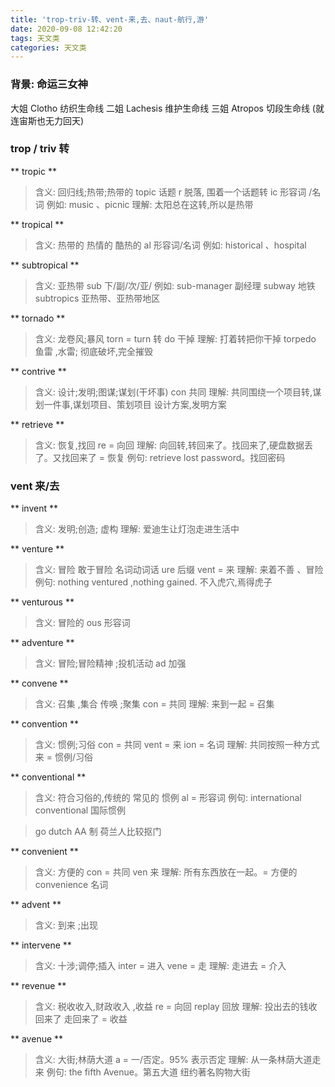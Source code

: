 ```yaml
---
title: 'trop-triv-转、vent-来,去、naut-航行,游'
date: 2020-09-08 12:42:20
tags: 天文类
categories: 天文类
---
```


### 背景: 命运三女神

大姐 Clotho 纺织生命线
二姐 Lachesis 维护生命线
三姐 Atropos 切段生命线 (就连宙斯也无力回天)


### trop / triv 转 

** tropic **
> 含义: 回归线;热带;热带的 
> topic 话题 r 脱落, 围着一个话题转
> ic 形容词 /名词  例如: music 、picnic 
> 理解: 太阳总在这转,所以是热带

** tropical **
> 含义: 热带的 热情的 酷热的
> al 形容词/名词 例如: historical 、hospital

** subtropical **
> 含义: 亚热带
> sub 下/副/次/亚/ 例如: sub-manager 副经理 subway 地铁
> subtropics 亚热带、亚热带地区

** tornado **
> 含义: 龙卷风;暴风 
> torn = turn 转
> do 干掉
> 理解: 打着转把你干掉
> torpedo 鱼雷 ,水雷; 彻底破坏,完全摧毁

** contrive **
> 含义: 设计;发明;图谋;谋划(干坏事)
> con 共同
> 理解: 共同围绕一个项目转,谋划一件事,谋划项目、策划项目 设计方案,发明方案

** retrieve ** 
> 含义: 恢复,找回
> re = 向回 
> 理解: 向回转,转回来了。找回来了,硬盘数据丢了。又找回来了 = 恢复
> 例句: retrieve lost password。找回密码

### vent 来/去

** invent **  
> 含义: 发明;创造; 虚构
> 理解: 爱迪生让灯泡走进生活中

** venture **
> 含义: 冒险 敢于冒险 名词动词话 
> ure 后缀
> vent = 来
> 理解: 来着不善 、冒险
> 例句: nothing ventured ,nothing gained. 不入虎穴,焉得虎子

** venturous **
> 含义:  冒险的
> ous 形容词

** adventure **
> 含义: 冒险;冒险精神 ;投机活动
> ad 加强

** convene **
> 含义: 召集 ,集合 传唤 ;聚集
> con = 共同
> 理解: 来到一起 = 召集


** convention **
> 含义: 惯例;习俗
> con = 共同
> vent = 来 
> ion = 名词
> 理解: 共同按照一种方式来 = 惯例/习俗

** conventional **
> 含义: 符合习俗的,传统的 常见的 惯例
> al = 形容词
> 例句: international conventional 国际惯例

> go dutch AA 制 荷兰人比较抠门


** convenient **
> 含义: 方便的
> con = 共同
> ven 来
> 理解: 所有东西放在一起。= 方便的
> convenience  名词

** advent **
> 含义: 到来 ;出现

** intervene **
> 含义: 十涉;调停;插入
> inter = 进入
> vene = 走
> 理解: 走进去 = 介入

** revenue **
> 含义:  税收收入,财政收入 ,收益
> re = 向回 replay 回放
> 理解: 投出去的钱收回来了 走回来了 = 收益

** avenue **
> 含义: 大街;林荫大道
> a = 一/否定。95% 表示否定
> 理解: 从一条林荫大道走来
> 例句: the fifth Avenue。第五大道 纽约著名购物大街
